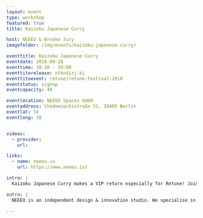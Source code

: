 ```yaml
---
layout: event
type: workshop
featured: true
title: Kaizoku Japanese Curry

host: NEEEU & Brooke Jury
imagefolder: /img/events/kaizoku-japanese-curry/

eventtitle: Kaizoku Japanese Curry
eventdate: 2018-09-28
eventtime: 18:30 - 20:00
eventtitorelease: ntkndizj-ki
eventtitoevent: retune/retune-festival-2018
eventstatus: signup
eventcapacity: 40

eventlocation: NEEEU Spaces GmbH
eventaddress: Chodowieckistraße 31, 10405 Berlin
eventlat: 54
eventlong: 10


videos:
  - provider:
    url:

links:
  - name: neeeu.io
    url: https://www.neeeu.io/

intro: |
  Kaizoku Japanese Curry makes a VIP return especially for Retune! Join the crew at Neeu for some after workshop grub when Brooke Jury, design weirdo and proprietor of Kaizoku Japanese Street Food, comes out of semi-retirement to curry-sling for one night only. Curry will be Classic Chicken variant only, servings begin at 18:30, and bring along €5. Available while stocks last.

outro: |
  NEEEU is an independent design & innovation studio. We specialise in the creation of unique spatial experiences. Join us where digital & physical realities meet.

---
```

